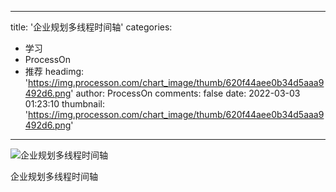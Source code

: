 
---
title: '企业规划多线程时间轴'
categories: 
 - 学习
 - ProcessOn
 - 推荐
headimg: 'https://img.processon.com/chart_image/thumb/620f44aee0b34d5aaa9492d6.png'
author: ProcessOn
comments: false
date: 2022-03-03 01:23:10
thumbnail: 'https://img.processon.com/chart_image/thumb/620f44aee0b34d5aaa9492d6.png'
---

<div>   
<img class="thumb" alt="企业规划多线程时间轴" src="https://img.processon.com/chart_image/thumb/620f44aee0b34d5aaa9492d6.png" referrerpolicy="no-referrer">
<p>企业规划多线程时间轴</p>  
</div>
            